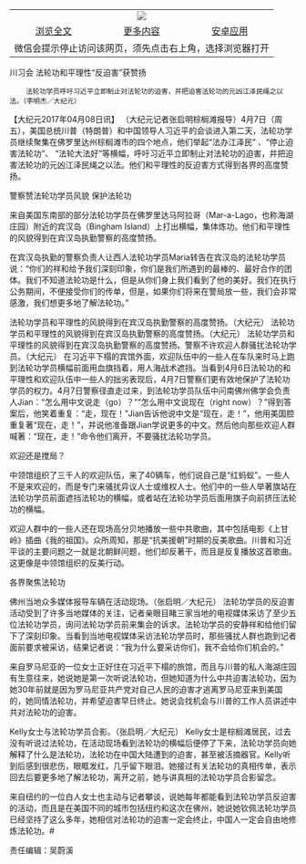 

<table>
  <tr>
    <td align="center" colspan="3">
      <a href="https://github.com/ogate/ogate/blob/master/README.md"><img src="https://cloud.githubusercontent.com/assets/11880933/13434984/f430fae2-e012-11e5-814f-c2df1e82b247.jpg"/></a>
    </td>
  </tr>
  <tr>
    <td align="center">
      <a href="https://s3.ap-south-1.amazonaws.com/ogatem/oGate.htm?c816418&from=oNote">浏览全文</a>
    </td>
    <td align="center">
      <a href="https://s3.ap-south-1.amazonaws.com/ogatem/oGate.htm?from=oNote">更多内容</a>
    </td>
    <td align="center">
      <a href="https://raw.githubusercontent.com/ogate/up/master/ogate.apk">安卓应用</a>
    </td>
  </tr>
  <tr>
    <td align="center" colspan="3">
      微信会提示停止访问该网页，须先点击右上角，选择浏览器打开
    </td>
  </tr>
</table>    



川习会 法轮功和平理性“反迫害”获赞扬






        法轮功学员呼吁习近平立即制止对法轮功的迫害，并把迫害法轮功的元凶江泽民绳之以法。（李明杰／大纪元）

【大纪元2017年04月08日讯】 （大纪元记者张启明棕榈滩报导）4月7日（周五），美国总统川普（特朗普）和中国领导人习近平的会谈进入第二天，法轮功学员继续聚集在佛罗里达州棕榈滩市的四个地点，他们举起“法办江泽民” 、“停止迫害法轮功”、 “法轮大法好”等横幅，呼吁习近平立即制止对法轮功的迫害，并把迫害法轮功的元凶江泽民绳之以法。他们和平理性的反迫害方式得到各界的高度赞扬。


警察赞法轮功学员风貌 保护法轮功


来自美国东南部的部分法轮功学员在佛罗里达马阿拉哥（Mar-a-Lago，也称海湖庄园）附近的宾汉岛（Bingham Island）上打出横幅，集体炼功。他们和平理性的风貌得到在宾汉岛执勤警察的高度赞扬。


在宾汉岛执勤的警察负责人让西人法轮功学员Maria转告在宾汉岛的法轮功学员说：“你们的祥和给予我们深刻印象，你们是我们所遇到的最棒的、最好合作的团体。我们不知道法轮功是什么，但是从你们身上我们看到了他的美好。我们在执行公务期间，不便接受你们的传单，但是，如果你们将来在警局放一些，我们会非常感激，我们想更多地了解法轮功。”


法轮功学员和平理性的风貌得到在宾汉岛执勤警察的高度赞扬。（大纪元）
法轮功学员和平理性的风貌得到在宾汉岛执勤警察的高度赞扬。（大纪元）
法轮功学员和平理性的风貌得到在宾汉岛执勤警察的高度赞扬。警察不许欢迎人群骚扰法轮功学员。（大纪元）
在习近平下榻的宾馆外面，欢迎队伍中的一些人在车队来时马上跑到法轮功学员横幅前面用血旗挡着，用人海战术遮挡。当看到4月6日法轮功的和平理性和欢迎队伍中一些人的拙劣表现后，4月7日警察们更有效地保护了法轮功学员的权力。4月7日警察径直走过来，到法轮功学员队伍中问南佛州佛学会负责人Jian：“怎么用中文说走（go）？”“怎么用中文说现在（right now）？”得到答案后，他笑着重复：“走，现在！”Jian告诉他说中文是“现在，走！”，他用美国腔重复著“现在，走！”，并说他准备跟Jian学说更多的中文。然后他向那些欢迎人群喊著：“现在，走！”命令他们离开，不要骚扰法轮功学员。


欢迎还是搅局？


中领馆组织了三千人的欢迎队伍，来了40辆车，他们说自己是“红蚂蚁”。一些人不是来欢迎的，而是专门来骚扰异议人士或维权人士。他们中的一些人举著旗站在法轮功学员前面遮挡法轮功的横幅，或者站在法轮功学员后面用旗子向前挤压法轮功的横幅。


欢迎人群中的一些人还在现场高分贝地播放一些中共歌曲，其中包括电影《上甘岭》插曲《我的祖国》。众所周知，那是“抗美援朝”时期的反美歌曲。川普和习近平谈的主要问题之一就是北朝鲜问题，他们却反著干，而且是反复播放这首歌曲。这更像是中领馆组织的反美行动。


各界聚焦法轮功


佛州当地众多媒体报导车辆在活动现场。（张启明／大纪元）
法轮功学员的反迫害活动受到了许多当地媒体的关注，记者亲眼目睹三家当地的电视媒体采访了至少五位法轮功学员，询问法轮功学员前来集会的诉求。法轮功学员的安静祥和给他们留下了深刻印象。当看到当地电视媒体采访法轮功学员时，那些骚扰人群也跑到记者面前要求被采访，结果记者说：“我为什么要采访你们，我不会给你们机会的。”


来自罗马尼亚的一位女士正好住在习近平下榻的旅馆，而且与川普的私人海湖庄园有生意往来，她说她是第一次听说法轮功，但她知道为什么中共迫害法轮功，因为她30年前就是因为罗马尼亚共产党对自己人民的迫害才逃离罗马尼亚来到美国的，她同情法轮功，并希望迫害早日终止。她说会找机会与川普的工作人员讲述中共对法轮功的迫害。


Kelly女士与法轮功学员合影。（张启明／大纪元）
Kelly女士是棕榈滩居民，过去没有听说过法轮功，在活动现场看到法轮功的横幅后便停了下来，法轮功学员向她解释了什么是法轮功，法轮功在中国大陆遭到的迫害，甚至被活摘器官。Kelly听到后感到很悲伤，眼眶发红，几乎留下眼泪。她接过有关法轮功的真相传单，表示回去后要更多地了解法轮功，离开之前，她与讲真相的法轮功学员合影留念。


来自纽约的一位白人女士也主动与记者攀谈，说她每年都能看到法轮功学员反迫害的活动，而且是在美国不同的城市包括纽约和这次在佛州，她说她钦佩法轮功学员已经坚持了这么多年，她相信对法轮功的迫害一定会终止，中国人一定会自由地修炼法轮功。#


责任编辑：吴蔚溪



